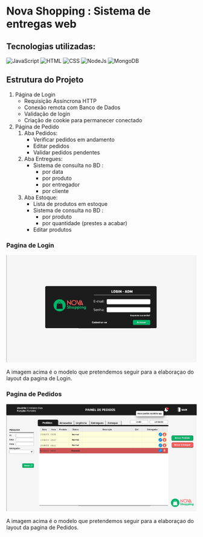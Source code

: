 # Nova Shopping : Sistema de entregas web

## Tecnologias utilizadas:

![JavaScript](https://skillicons.dev/icons?i=js) ![HTML](https://skillicons.dev/icons?i=html) ![CSS](https://skillicons.dev/icons?i=css) ![NodeJs](https://skillicons.dev/icons?i=nodejs) ![MongoDB](https://skillicons.dev/icons?i=mongodb)

## Estrutura do Projeto

1. Página de Login
    - Requisição Assíncrona HTTP
    - Conexão remota com Banco de Dados
    - Validação de login
    - Criação de cookie para permanecer conectado
2. Página de Pedido
    1. Aba Pedidos:
       - Verificar pedidos em andamento
       - Editar pedidos
       - Validar pedidos pendentes
    2. Aba Entregues:
        - Sistema de consulta no BD :
            - por data
            - por produto
            - por entregador
            - por cliente
    3. Aba Estoque:
        - Lista de produtos em estoque
        - Sistema de consulta no BD :
            - por produto
            - por quantidade (prestes a acabar)
        - Editar produtos

### Pagina de Login

![Layout_Login](assets/img/LoginLogin---ADM.png)

A imagem acima é o modelo que pretendemos seguir para a elaboraçao do layout da pagina de Login.

### Pagina de Pedidos

![Layout_Pedidos](  assets/img/LoginFolha-de-Registros.png)

A imagem acima é o modelo que pretendemos seguir para a elaboraçao do layout da pagina de Pedidos.
